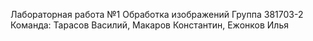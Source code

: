 Лабораторная работа №1 Обработка изображений
Группа 381703-2
Команда: Тарасов Василий, Макаров Константин, Ежонков Илья
